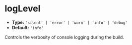 # logLevel

- **Type:** `'silent' | 'error' | 'warn' | 'info' | 'debug'`
- **Default:** `'info'`

Controls the verbosity of console logging during the build.
